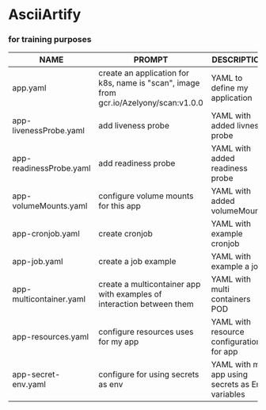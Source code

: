 # AsciiArtify

### for training purposes


| NAME                    | PROMPT              | DESCRIPTION            | EXAMPLE                         |
|-------------------------|---------------------|------------------------|---------------------------------|
| app.yaml                | create an application for k8s, name is "scan", image from gcr.io/Azelyony/scan:v1.0.0 | YAML to define my application | [app.yaml](yaml/app.yaml)       |
| app-livenessProbe.yaml  | add liveness probe  | YAML with added livness probe | [app-livenessProbe.yaml](yaml/app-livenessProbe.yaml) |
| app-readinessProbe.yaml | add readiness probe | YAML with added readiness probe | [app-readinessProbe.yaml](yaml/app-readinessProbe.yaml) |
| app-volumeMounts.yaml   | configure volume mounts for this app | YAML with added volumeMounts | [app-volumeMounts.yaml](yaml/app-volumeMounts.yaml) |
| app-cronjob.yaml        | create cronjob      | YAML with example cronjob | [app-cronjob.yaml](yaml/app-cronjob.yaml) |
| app-job.yaml            | create a job example | YAML with example a job  | [app-job.yaml](yaml/app-job.yaml) |
| app-multicontainer.yaml | create a multicontainer app with examples of interaction between them | YAML with multi containers POD | [app-multicontainer.yaml](yaml/app-multicontainer.yaml) |
| app-resources.yaml      | configure resources uses for my app | YAML with resource configuration for app | [app-resources.yaml](yaml/app-resources.yaml) |
| app-secret-env.yaml     | configure for using secrets as env  | YAML with my app using secrets as Env variables | [app-secret-env.yaml](yaml/app-secret-env.yaml) |








